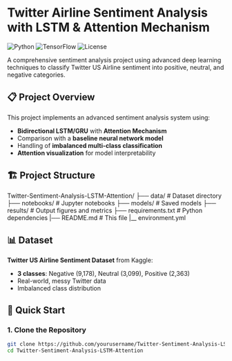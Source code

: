 # Twitter Airline Sentiment Analysis with LSTM & Attention Mechanism

![Python](https://img.shields.io/badge/Python-3.8%2B-blue)
![TensorFlow](https://img.shields.io/badge/TensorFlow-2.8%2B-orange)
![License](https://img.shields.io/badge/License-MIT-green)

A comprehensive sentiment analysis project using advanced deep learning techniques to classify Twitter US Airline sentiment into positive, neutral, and negative categories.

## 📋 Project Overview

This project implements an advanced sentiment analysis system using:
- **Bidirectional LSTM/GRU** with **Attention Mechanism**
- Comparison with a **baseline neural network model**
- Handling of **imbalanced multi-class classification**
- **Attention visualization** for model interpretability

## 🏗️ Project Structure

Twitter-Sentiment-Analysis-LSTM-Attention/
├── data/ # Dataset directory
├── notebooks/ # Jupyter notebooks
├── models/ # Saved models
├── results/ # Output figures and metrics
├── requirements.txt # Python dependencies
|── README.md # This file
|__ environment.yml


## 📊 Dataset

**Twitter US Airline Sentiment Dataset** from Kaggle:
- **3 classes**: Negative (9,178), Neutral (3,099), Positive (2,363)
- Real-world, messy Twitter data
- Imbalanced class distribution

## 🚀 Quick Start

### 1. Clone the Repository
```bash
git clone https://github.com/yourusername/Twitter-Sentiment-Analysis-LSTM-Attention.git
cd Twitter-Sentiment-Analysis-LSTM-Attention